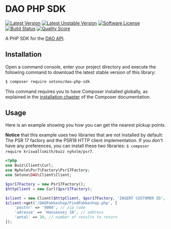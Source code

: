 # DAO PHP SDK

[![Latest Version][ico-version]][link-packagist]
[![Latest Unstable Version][ico-unstable-version]][link-packagist]
[![Software License][ico-license]](LICENSE)
[![Build Status][ico-travis]][link-travis]
[![Quality Score][ico-code-quality]][link-code-quality]

A PHP SDK for the [DAO API](http://www.dao.as).

## Installation

Open a command console, enter your project directory and execute the following command to download the latest stable version of this library:

```bash
$ composer require setono/dao-php-sdk
```

This command requires you to have Composer installed globally, as explained in the [installation chapter](https://getcomposer.org/doc/00-intro.md) of the Composer documentation.

## Usage
Here is an example showing you how you can get the nearest pickup points.

**Notice** that this example uses two libraries that are not installed by default: The PSR 17 factory and the PSR18 HTTP client implementation.
If you don't have any preferences, you can install these two libraries: `$ composer require kriswallsmith/buzz nyholm/psr7`.

```php
<?php
use Buzz\Client\Curl;
use Nyholm\Psr7\Factory\Psr17Factory;
use Setono\DAO\Client\Client;

$psr17Factory = new Psr17Factory();
$httpClient = new Curl($psr17Factory);

$client = new Client($httpClient, $psr17Factory, 'INSERT CUSTOMER ID', 'INSERT PASSWORD');
$client->get('/DAOPakkeshop/FindPakkeshop.php', [
    'postnr' => '9000', // zip code
    'adresse' => 'Hansenvej 10', // address
    'antal' => 10, // number of results to return
]);
```

[ico-version]: https://poser.pugx.org/setono/dao-php-sdk/v/stable
[ico-unstable-version]: https://poser.pugx.org/setono/dao-php-sdk/v/unstable
[ico-license]: https://poser.pugx.org/setono/dao-php-sdk/license
[ico-travis]: https://travis-ci.com/Setono/dao-php-sdk.svg?branch=master
[ico-code-quality]: https://img.shields.io/scrutinizer/g/Setono/dao-php-sdk.svg?style=flat-square

[link-packagist]: https://packagist.org/packages/setono/dao-php-sdk
[link-travis]: https://travis-ci.com/Setono/dao-php-sdk
[link-code-quality]: https://scrutinizer-ci.com/g/Setono/dao-php-sdk
